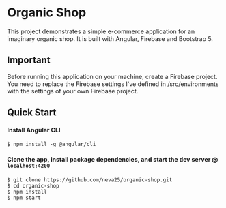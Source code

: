 # Organic Shop

This project demonstrates a simple e-commerce application for an imaginary organic shop. It is built with Angular, Firebase and Bootstrap 5.

## Important 

Before running this application on your machine, create a Firebase project. You need to replace the Firebase settings I've defined in /src/environments with the settings of your own Firebase project.

Quick Start
-----------

#### Install Angular CLI

```shell
$ npm install -g @angular/cli
```

#### Clone the app, install package dependencies, and start the dev server @ `localhost:4200`

```shell
$ git clone https://github.com/neva25/organic-shop.git
$ cd organic-shop
$ npm install
$ npm start
```